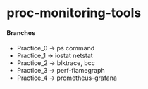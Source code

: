 # proc-monitoring-tools
#### Branches
- Practice_0 -> ps command
- Practice_1 -> iostat netstat
- Practice_2 -> blktrace, bcc
- Practice_3 -> perf-flamegraph
- Practice_4 -> prometheus-grafana
